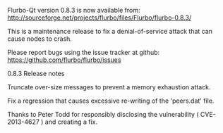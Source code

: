 Flurbo-Qt version 0.8.3 is now available from:
  http://sourceforge.net/projects/flurbo/files/Flurbo/flurbo-0.8.3/

This is a maintenance release to fix a denial-of-service attack that
can cause nodes to crash.

Please report bugs using the issue tracker at github:
  https://github.com/flurbo/flurbo/issues

0.8.3 Release notes

Truncate over-size messages to prevent a memory exhaustion attack.

Fix a regression that causes excessive re-writing of the 'peers.dat' file.


Thanks to Peter Todd for responsibly disclosing the vulnerability
( CVE-2013-4627 ) and creating a fix.
